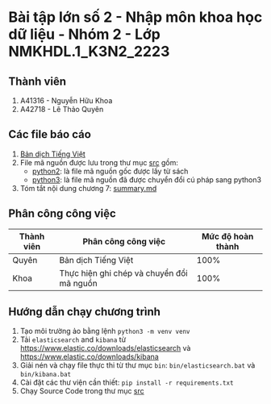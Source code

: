 # Bài tập lớn số 2 - Nhập môn khoa học dữ liệu - Nhóm 2 - Lớp NMKHDL.1_K3N2_2223

## Thành viên

1. A41316 - Nguyễn Hữu Khoa
2. A42718 - Lê Thảo Quyên

## Các file báo cáo

1. [Bản dịch Tiếng Việt]()
2. File mã nguồn được lưu trong thư mục [src](src/) gồm:
   - [python2](src/python2/): là file mã nguồn gốc được lấy từ sách
   - [python3](src/python3/): là file mã nguồn đã được chuyển đổi cú pháp sang python3
3. Tóm tắt nội dung chương 7: [summary.md](summary.md)

## Phân công công việc

| Thành viên | Phân công công việc                       | Mức độ hoàn thành |
| ---------- | ----------------------------------------- | ----------------- |
| Quyên      | Bản dịch Tiếng Việt                       | 100%              |
| Khoa       | Thực hiện ghi chép và chuyển đổi mã nguồn | 100%              |

## Hướng dẫn chạy chương trình

1. Tạo môi trường ảo bằng lệnh `python3 -m venv venv`
2. Tải `elasticsearch` and `kibana` từ https://www.elastic.co/downloads/elasticsearch và https://www.elastic.co/downloads/kibana
3. Giải nén và chạy file thực thi từ thư mục `bin`: `bin/elasticsearch.bat` và `bin/kibana.bat`
4. Cài đặt các thư viện cần thiết: `pip install -r requirements.txt`
5. Chạy Source Code trong thư mục [src](src/python3/)